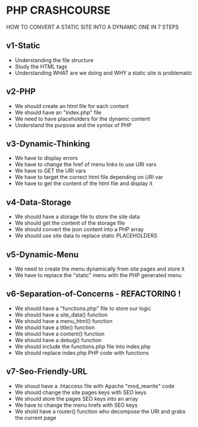 # PHP CRASHCOURSE
HOW TO CONVERT A STATIC SITE INTO A DYNAMIC ONE IN 7 STEPS<br>


## v1-Static
- Understanding the file structure
- Study the HTML tags
- Understanding WHAT are we doing and WHY a static site is problematic

## v2-PHP
- We should create an html file for each content 
- We should have an "index.php" file
- We need to have placeholders for the dynamic content
- Understand the purpose and the syntax of PHP
	
## v3-Dynamic-Thinking
- We have to display errors
- We have to change the href of menu links to use URI vars
- We have to GET the URI vars
- We have to target the correct html file depending on URI var
- We have to get the content of the html file and display it
	
## v4-Data-Storage
- We should have a storage file to store the site data
- We should get the content of the storage file
- We should convert the json content into a PHP array
- We should use site data to replace static PLACEHOLDERS

## v5-Dynamic-Menu
- We need to create the menu dynamically from site pages and store it
- We have to replace the "static" menu with the PHP generated menu

## v6-Separation-of-Concerns - REFACTORING !
- We should have a "functions.php" file to store our logic
- We should have a site_data() function
- We should have a menu_html() function
- We should have a title() function
- We should have a content() function
- We should have a debug() function
- We should include the functions.php file into index.php
- We should replace index.php PHP code with functions

## v7-Seo-Friendly-URL
- We shoud have a .htaccess file with Apache "mod_rewrite" code
- We should change the site pages keys with SEO keys
- We should store the pages SEO keys into an array
- We have to change the menu hrefs with SEO keys
- We shold have a router() function who decompose the URI and grabs the current page